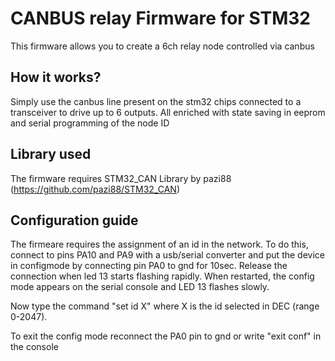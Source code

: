 # CANBUS relay Firmware for STM32


This firmware allows you to create a 6ch relay node controlled via canbus

## How it works?
Simply use the canbus line present on the stm32 chips connected to a transceiver to drive up to 6 outputs. All enriched with state saving in eeprom and serial programming of the node ID

## Library used
The firmware requires STM32_CAN Library by pazi88 (https://github.com/pazi88/STM32_CAN)

## Configuration guide

The firmeare requires the assignment of an id in the network. To do this, connect to pins PA10 and PA9 with a usb/serial converter and put the device in configmode by connecting pin PA0 to gnd for 10sec. 
Release the connection when led 13 starts flashing rapidly.
When restarted, the config mode appears on the serial console and LED 13 flashes slowly.

Now type the command "set id X" where X is the id selected in DEC (range 0-2047).

To exit the config mode reconnect the PA0 pin to gnd or write "exit conf" in the console
